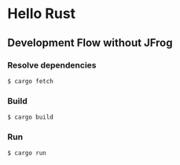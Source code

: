 # Hello Rust

## Development Flow without JFrog

### Resolve dependencies
```
$ cargo fetch
```

### Build
```
$ cargo build
```

### Run
```
$ cargo run
```

